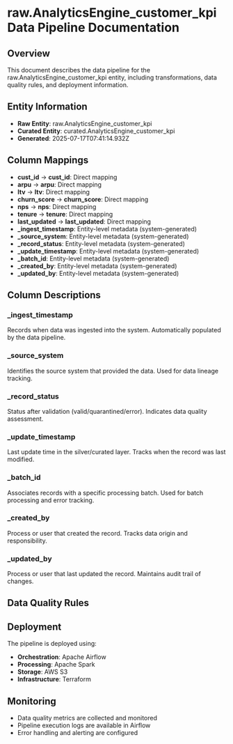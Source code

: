 # raw.AnalyticsEngine_customer_kpi Data Pipeline Documentation

## Overview
This document describes the data pipeline for the raw.AnalyticsEngine_customer_kpi entity, including transformations, data quality rules, and deployment information.

## Entity Information
- **Raw Entity**: raw.AnalyticsEngine_customer_kpi
- **Curated Entity**: curated.AnalyticsEngine_customer_kpi
- **Generated**: 2025-07-17T07:41:14.932Z

## Column Mappings
- **cust_id** → **cust_id**: Direct mapping
- **arpu** → **arpu**: Direct mapping
- **ltv** → **ltv**: Direct mapping
- **churn_score** → **churn_score**: Direct mapping
- **nps** → **nps**: Direct mapping
- **tenure** → **tenure**: Direct mapping
- **last_updated** → **last_updated**: Direct mapping
- **_ingest_timestamp**: Entity-level metadata (system-generated)
- **_source_system**: Entity-level metadata (system-generated)
- **_record_status**: Entity-level metadata (system-generated)
- **_update_timestamp**: Entity-level metadata (system-generated)
- **_batch_id**: Entity-level metadata (system-generated)
- **_created_by**: Entity-level metadata (system-generated)
- **_updated_by**: Entity-level metadata (system-generated)

## Column Descriptions
### _ingest_timestamp
Records when data was ingested into the system. Automatically populated by the data pipeline.

### _source_system
Identifies the source system that provided the data. Used for data lineage tracking.

### _record_status
Status after validation (valid/quarantined/error). Indicates data quality assessment.

### _update_timestamp
Last update time in the silver/curated layer. Tracks when the record was last modified.

### _batch_id
Associates records with a specific processing batch. Used for batch processing and error tracking.

### _created_by
Process or user that created the record. Tracks data origin and responsibility.

### _updated_by
Process or user that last updated the record. Maintains audit trail of changes.

## Data Quality Rules


## Deployment
The pipeline is deployed using:
- **Orchestration**: Apache Airflow
- **Processing**: Apache Spark
- **Storage**: AWS S3
- **Infrastructure**: Terraform

## Monitoring
- Data quality metrics are collected and monitored
- Pipeline execution logs are available in Airflow
- Error handling and alerting are configured